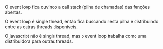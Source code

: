 O event loop fica ouvindo a call stack (pilha de chamadas) das funções abertas.

O event loop é single thread, então fica buscando nesta pilha e distribuindo entre as outras threads disponíveis.

O javascript não é single thread, mas o event loop trabalha como uma distribuidora para outras threads.